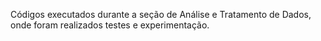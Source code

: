 Códigos executados durante a seção de Análise e Tratamento de Dados, onde foram realizados testes e experimentação.
